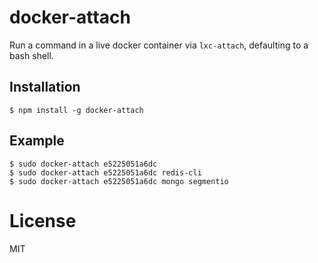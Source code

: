 
# docker-attach

  Run a command in a live docker container via `lxc-attach`,
  defaulting to a bash shell.

## Installation

```
$ npm install -g docker-attach
```

## Example

```
$ sudo docker-attach e5225051a6dc
$ sudo docker-attach e5225051a6dc redis-cli
$ sudo docker-attach e5225051a6dc mongo segmentio
```

# License

  MIT